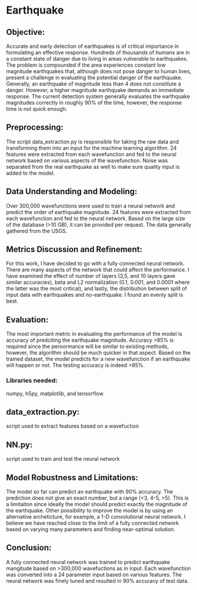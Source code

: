 # Earthquake

## Objective:

Accurate and early detection of earthquakes is of critical importance in formulating an effective response. Hundreds of thousands of humans are in a constant state of danger due to living in areas vulnerable to earthquakes. The problem is compounded if the area experiences constant low magnitude earthquakes that, although does not pose danger to human lives, present a challenge in evaluating the potential danger of the earthquake. Generally, an earthquake of magnitude less than 4 does not constitute a danger. However, a higher magnitude earthquake demands an immediate response. The current detection system generally evaluates the earthquake magnitudes correctly in roughly 90% of the time, however, the response time is not quick enough.

## Preprocessing:

The script data_extraction.py is responsible for taking the raw data and transforming them into an input for the machine learning algorithm. 24 features were extracted from each wavefunction and fed to the neural network based on various aspects of the wavefunction. Noise was separated from the real earthquake as well to make sure quality input is added to the model.

## Data Understanding and Modeling:

Over 300,000 wavefunctions were used to train a neural network and predict the order of earthquake magnitude. 24 features were extracted from each wavefunction and fed to the neural network. Based on the large size of the database (>10 GB), it can be provided per request. The data generally gathered from the USGS.

## Metrics Discussion and Refinement:

For this work, I have decided to go with a fully connected neural network. There are many aspects of the network that could affect the performance. I have examined the effect of number of layers (3,5, and 10 layers gave similar accuracies), beta and L2 normalization (0.1, 0.001, and 0.0001 where the latter was the most critical), and lastly, the distribution between split of input data with earthquakes and no-earthquake. I found an evenly split is best.

## Evaluation:

The most important metric in evaluating the performance of the model is accuracy of predciting the earthquake magnitude. Accuracy >85% is required since the peroormance will be similar to existing methods, however, the algorithm should be much quicker in that aspect. Based on the trained dataset, the model predicts for a new wavefunction if an earthquake will happen or not. The testing accuracy is indeed >85%.

### Libraries needed:

numpy, h5py, matplotlib, and tensorflow

## data_extraction.py:
script used to extract features based on a wavefuction

## NN.py:
script used to train and test the neural network

## Model Robustness and Limitations:

The model so far can predict an earthquake with 90% accuracy. The prediction does not give an exact number, but a range (<3, 4-5, >5). This is a limitaiton since ideally the model should predict exactly the magnitude of the earthquake. Other possibility to improve the model is by using an alternative archeticture, for example, a 1-D convolutional neural network. I believe we have reached close to the limit of a fully connected network based on varying many parameters and finding near-optimal solution.

## Conclusion:

A fully connected neural network was trained to predict earthquake mangitude based on >300,000 wavefuctions as in input. Each wavefunction was converted into a 24 parameter input based on various features. The neural network was finely tuned and resulted in 90% accuracy of test data.
